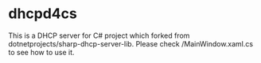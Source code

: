 # dhcpd4cs
This is a DHCP server for C# project which forked from dotnetprojects/sharp-dhcp-server-lib.
Please check /MainWindow.xaml.cs to see how to use it.

